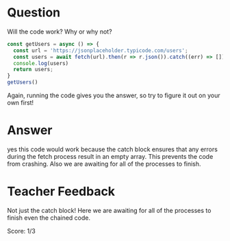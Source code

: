 # Question

Will the code work? Why or why not?

```js
const getUsers = async () => {
  const url = 'https://jsonplaceholder.typicode.com/users';
  const users = await fetch(url).then(r => r.json()).catch((err) => []);
  console.log(users)
  return users;
}
getUsers()
```

Again, running the code gives you the answer, so try to figure it out on your own first!

# Answer
yes this code would work because the catch block ensures that any errors during the fetch process result in an empty array. This prevents the code from crashing. Also we are awaiting for all of the processes to finish. 

# Teacher Feedback

Not just the catch block! Here we are awaiting for all of the processes to finish even the chained code. 

Score: 1/3